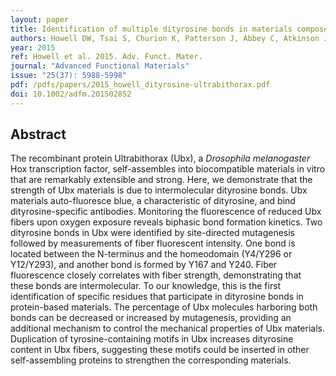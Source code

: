 ```yaml
---
layout: paper
title: Identification of multiple dityrosine bonds in materials composed of the <i>Drosophila</i> protein Ultrabithorax
authors: Howell DW, Tsai S, Churion K, Patterson J, Abbey C, Atkinson JT, Porterpan D, You Y, Meissner KE, Bayless KJ, and Bondos SE
year: 2015
ref: Howell et al. 2015. Adv. Funct. Mater. 
journal: "Advanced Functional Materials"
issue: "25(37): 5988-5998"
pdf: /pdfs/papers/2015_howell_dityrosine-ultrabithorax.pdf
doi: 10.1002/adfm.201502852
---
```


## Abstract

The recombinant protein Ultrabithorax (Ubx), a <i>Drosophila melanogaster</i> Hox transcription factor, self-assembles into biocompatible materials in vitro that are remarkably extensible and strong. Here, we demonstrate that the strength of Ubx materials is due to intermolecular dityrosine bonds. Ubx materials auto-fluoresce blue, a characteristic of dityrosine, and bind dityrosine-specific antibodies. Monitoring the fluorescence of reduced Ubx fibers upon oxygen exposure reveals biphasic bond formation kinetics. Two dityrosine bonds in Ubx were identified by site-directed mutagenesis followed by measurements of fiber fluorescent intensity. One bond is located between the N-terminus and the homeodomain (Y4/Y296 or Y12/Y293), and another bond is formed by Y167 and Y240. Fiber fluorescence closely correlates with fiber strength, demonstrating that these bonds are intermolecular. To our knowledge, this is the first identification of specific residues that participate in dityrosine bonds in protein-based materials. The percentage of Ubx molecules harboring both bonds can be decreased or increased by mutagenesis, providing an additional mechanism to control the mechanical properties of Ubx materials. Duplication of tyrosine-containing motifs in Ubx increases dityrosine content in Ubx fibers, suggesting these motifs could be inserted in other self-assembling proteins to strengthen the corresponding materials.